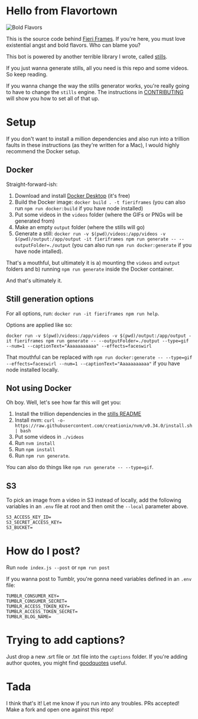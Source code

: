 # Hello from Flavortown

![Bold Flavors](https://images.firstwefeast.com/complex/images/c_limit,f_auto,fl_lossy,q_auto,w_1100/hhrnx2avnk3qmerpns78/guy-fieri)

This is the source code behind [Fieri Frames](http://fieriframes.tumblr.com). If you're here, you must love existential angst and bold flavors. Who can blame you?

This bot is powered by another terrible library I wrote, called [stills](https://github.com/shahkashani/stills).

If you just wanna generate stills, all you need is this repo and some videos. So keep reading.

If you wanna change the way the stills generator works, you're really going to have to change the `stills` engine. The instructions in [CONTRIBUTING](./CONTRIBUTING.md) will show you how to set all of that up.

# Setup

If you don't want to install a million dependencies and also run into a trillion faults in these instructions (as they're written for a Mac), I would highly recommend the Docker setup.

## Docker

Straight-forward-ish:

1. Download and install [Docker Desktop](https://www.docker.com/get-started) (it's free)
1. Build the Docker image: `docker build . -t fieriframes` (you can also run `npm run docker:build` if you have node installed)
1. Put some videos in the `videos` folder (where the GIFs or PNGs will be generated from)
1. Make an empty `output` folder (where the stills will go)
1. Generate a still: `docker run -v $(pwd)/videos:/app/videos -v $(pwd)/output:/app/output -it fieriframes npm run generate -- --outputFolder=./output` (you can also run `npm run docker:generate` if you have node intalled).

That's a mouthful, but ultimately it is a) mounting the `videos` and `output` folders and b) running `npm run generate` inside the Docker container.

And that's ultimately it. 

## Still generation options

For all options, run: `docker run -it fieriframes npm run help`. 

Options are applied like so:

`docker run -v $(pwd)/videos:/app/videos -v $(pwd)/output:/app/output -it fieriframes npm run generate -- --outputFolder=./output --type=gif --num=1 --captionText="Aaaaaaaaaaa" --effects=faceswirl`

That mouthful can be replaced with `npm run docker:generate -- --type=gif --effects=faceswirl --num=1 --captionText="Aaaaaaaaaaa"` if you have node installed locally.

## Not using Docker

Oh boy. Well, let's see how far this will get you:

1. Install the trillion dependencies in the [stills README](https://github.com/shahkashani/stills)
1. Install nvm: `curl -o- https://raw.githubusercontent.com/creationix/nvm/v0.34.0/install.sh | bash`
1. Put some videos in `./videos`
1. Run `nvm install`
1. Run `npm install`
1. Run `npm run generate`.

You can also do things like `npm run generate -- --type=gif`.

## S3

To pick an image from a video in S3 instead of locally, add the following variables in an `.env` file at root and then omit the `--local` parameter above.

```
S3_ACCESS_KEY_ID=
S3_SECRET_ACCESS_KEY=
S3_BUCKET=
```

# How do I post?

Run `node index.js --post` or `npm run post`

If you wanna post to Tumblr, you're gonna need variables defined in an `.env` file:

```
TUMBLR_CONSUMER_KEY=
TUMBLR_CONSUMER_SECRET=
TUMBLR_ACCESS_TOKEN_KEY=
TUMBLR_ACCESS_TOKEN_SECRET=
TUMBLR_BLOG_NAME=
```

# Trying to add captions?

Just drop a new .srt file or .txt file into the `captions` folder. If you're adding author quotes, you might find [goodquotes](https://github.com/shahkashani/goodquotes) useful.

# Tada

I think that's it! Let me know if you run into any troubles. PRs accepted! Make a fork and open one against this repo!
